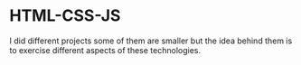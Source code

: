 # HTML-CSS-JS
I did different projects some of them are smaller but the idea behind them is to exercise different aspects of these technologies.